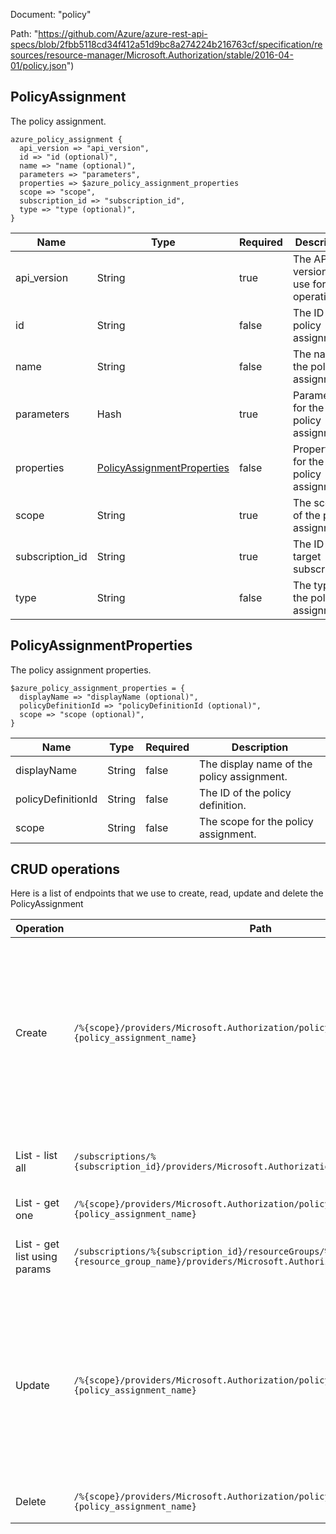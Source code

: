 Document: "policy"


Path: "https://github.com/Azure/azure-rest-api-specs/blob/2fbb5118cd34f412a51d9bc8a274224b216763cf/specification/resources/resource-manager/Microsoft.Authorization/stable/2016-04-01/policy.json")

## PolicyAssignment

The policy assignment.

```puppet
azure_policy_assignment {
  api_version => "api_version",
  id => "id (optional)",
  name => "name (optional)",
  parameters => "parameters",
  properties => $azure_policy_assignment_properties
  scope => "scope",
  subscription_id => "subscription_id",
  type => "type (optional)",
}
```

| Name        | Type           | Required       | Description       |
| ------------- | ------------- | ------------- | ------------- |
|api_version | String | true | The API version to use for the operation. |
|id | String | false | The ID of the policy assignment. |
|name | String | false | The name of the policy assignment. |
|parameters | Hash | true | Parameters for the policy assignment. |
|properties | [PolicyAssignmentProperties](#policyassignmentproperties) | false | Properties for the policy assignment. |
|scope | String | true | The scope of the policy assignment. |
|subscription_id | String | true | The ID of the target subscription. |
|type | String | false | The type of the policy assignment. |
        
## PolicyAssignmentProperties

The policy assignment properties.

```puppet
$azure_policy_assignment_properties = {
  displayName => "displayName (optional)",
  policyDefinitionId => "policyDefinitionId (optional)",
  scope => "scope (optional)",
}
```

| Name        | Type           | Required       | Description       |
| ------------- | ------------- | ------------- | ------------- |
|displayName | String | false | The display name of the policy assignment. |
|policyDefinitionId | String | false | The ID of the policy definition. |
|scope | String | false | The scope for the policy assignment. |



## CRUD operations

Here is a list of endpoints that we use to create, read, update and delete the PolicyAssignment

| Operation | Path | Verb | Description | OperationID |
| ------------- | ------------- | ------------- | ------------- | ------------- |
|Create|`/%{scope}/providers/Microsoft.Authorization/policyassignments/%{policy_assignment_name}`|Put|Policy assignments are inherited by child resources. For example, when you apply a policy to a resource group that policy is assigned to all resources in the group.|PolicyAssignments_Create|
|List - list all|`/subscriptions/%{subscription_id}/providers/Microsoft.Authorization/policyassignments`|Get|Gets all the policy assignments for a subscription.|PolicyAssignments_List|
|List - get one|`/%{scope}/providers/Microsoft.Authorization/policyassignments/%{policy_assignment_name}`|Get|Gets a policy assignment.|PolicyAssignments_Get|
|List - get list using params|`/subscriptions/%{subscription_id}/resourceGroups/%{resource_group_name}/providers/Microsoft.Authorization/policyAssignments`|Get|Gets policy assignments for the resource group.|PolicyAssignments_ListForResourceGroup|
|Update|`/%{scope}/providers/Microsoft.Authorization/policyassignments/%{policy_assignment_name}`|Put|Policy assignments are inherited by child resources. For example, when you apply a policy to a resource group that policy is assigned to all resources in the group.|PolicyAssignments_Create|
|Delete|`/%{scope}/providers/Microsoft.Authorization/policyassignments/%{policy_assignment_name}`|Delete|Deletes a policy assignment.|PolicyAssignments_Delete|

